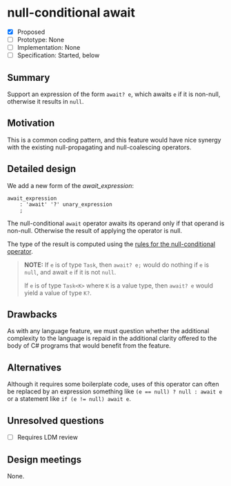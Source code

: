 # null-conditional await

* [x] Proposed
* [ ] Prototype: None
* [ ] Implementation: None
* [ ] Specification: Started, below

## Summary
[summary]: #summary

Support an expression of the form `await? e`, which awaits `e` if it is non-null, otherwise it results in `null`.

## Motivation
[motivation]: #motivation

This is a common coding pattern, and this feature would have nice synergy with the existing null-propagating and null-coalescing operators.

## Detailed design
[design]: #detailed-design

We add a new form of the *await_expression*:

```antlr
await_expression
    : 'await' '?' unary_expression
    ;
```

The null-conditional `await` operator awaits its operand only if that operand is non-null. Otherwise the result of applying the operator is null.

The type of the result is computed using the [rules for the null-conditional operator](https://github.com/dotnet/csharplang/blob/master/spec/expressions.md#null-conditional-operator).

> **NOTE:**
> If `e` is of type `Task`, then `await? e;` would do nothing if `e` is `null`, and await `e` if it is not `null`.
>
> If `e` is of type `Task<K>` where `K` is a value type, then `await? e` would yield a value of type `K?`.

## Drawbacks
[drawbacks]: #drawbacks

As with any language feature, we must question whether the additional complexity to the language is repaid in the additional clarity offered to the body of C# programs that would benefit from the feature.

## Alternatives
[alternatives]: #alternatives

Although it requires some boilerplate code, uses of this operator can often be replaced by an expression something like `(e == null) ? null : await e` or a statement like `if (e != null) await e`.

## Unresolved questions
[unresolved]: #unresolved-questions

- [ ] Requires LDM review

## Design meetings

None.
